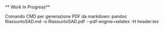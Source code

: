 ** Work In Progress**

Comando CMD per generazione PDF da markdown:
pandoc RiassuntoSAD.md -o RiassuntoSAD.pdf --pdf-engine=xelatex -H header.tex